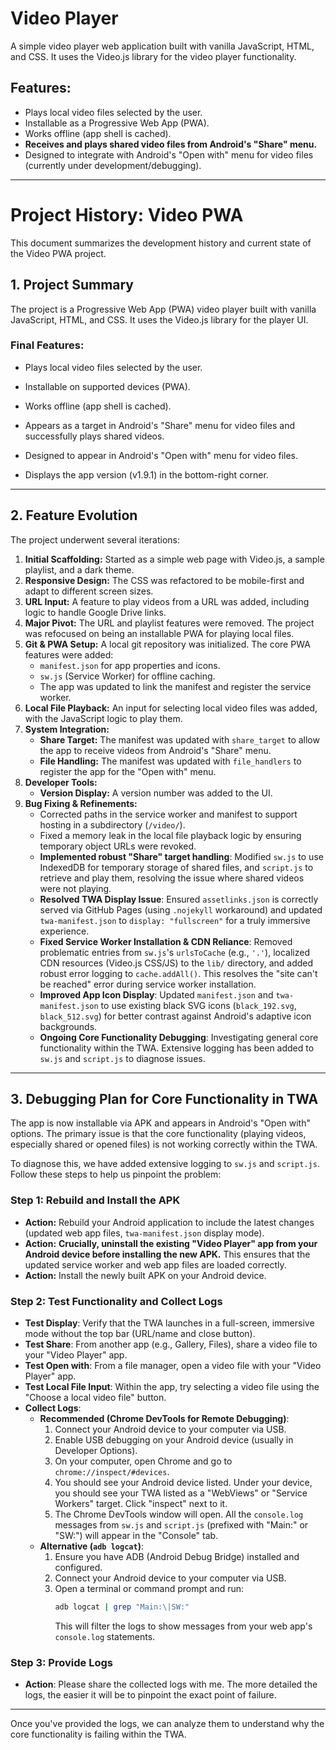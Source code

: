 # Video Player

A simple video player web application built with vanilla JavaScript, HTML, and CSS. It uses the Video.js library for the video player functionality.

## Features:
*   Plays local video files selected by the user.
*   Installable as a Progressive Web App (PWA).
*   Works offline (app shell is cached).
*   **Receives and plays shared video files from Android's "Share" menu.**
*   Designed to integrate with Android's "Open with" menu for video files (currently under development/debugging).

---

# Project History: Video PWA

This document summarizes the development history and current state of the Video PWA project.

## 1. Project Summary

The project is a Progressive Web App (PWA) video player built with vanilla JavaScript, HTML, and CSS. It uses the Video.js library for the player UI.

### Final Features:
- Plays local video files selected by the user.
- Installable on supported devices (PWA).
- Works offline (app shell is cached).
- Appears as a target in Android's "Share" menu for video files and successfully plays shared videos.
- Designed to appear in Android's "Open with" menu for video files.

- Displays the app version (v1.9.1) in the bottom-right corner.

---

## 2. Feature Evolution

The project underwent several iterations:

1.  **Initial Scaffolding:** Started as a simple web page with Video.js, a sample playlist, and a dark theme.
2.  **Responsive Design:** The CSS was refactored to be mobile-first and adapt to different screen sizes.
3.  **URL Input:** A feature to play videos from a URL was added, including logic to handle Google Drive links.
4.  **Major Pivot:** The URL and playlist features were removed. The project was refocused on being an installable PWA for playing local files.
5.  **Git & PWA Setup:** A local git repository was initialized. The core PWA features were added:
    *   `manifest.json` for app properties and icons.
    *   `sw.js` (Service Worker) for offline caching.
    *   The app was updated to link the manifest and register the service worker.
6.  **Local File Playback:** An input for selecting local video files was added, with the JavaScript logic to play them.
7.  **System Integration:**
    *   **Share Target:** The manifest was updated with `share_target` to allow the app to receive videos from Android's "Share" menu.
    *   **File Handling:** The manifest was updated with `file_handlers` to register the app for the "Open with" menu.
8.  **Developer Tools:**
    *   **Version Display:** A version number was added to the UI.
9.  **Bug Fixing & Refinements:**
    *   Corrected paths in the service worker and manifest to support hosting in a subdirectory (`/video/`).
    *   Fixed a memory leak in the local file playback logic by ensuring temporary object URLs were revoked.
    *   **Implemented robust "Share" target handling**: Modified `sw.js` to use IndexedDB for temporary storage of shared files, and `script.js` to retrieve and play them, resolving the issue where shared videos were not playing.
    *   **Resolved TWA Display Issue**: Ensured `assetlinks.json` is correctly served via GitHub Pages (using `.nojekyll` workaround) and updated `twa-manifest.json` to `display: "fullscreen"` for a truly immersive experience.
    *   **Fixed Service Worker Installation & CDN Reliance**: Removed problematic entries from `sw.js`'s `urlsToCache` (e.g., `'.'`), localized CDN resources (Video.js CSS/JS) to the `lib/` directory, and added robust error logging to `cache.addAll()`. This resolves the "site can't be reached" error during service worker installation.
    *   **Improved App Icon Display**: Updated `manifest.json` and `twa-manifest.json` to use existing black SVG icons (`black_192.svg`, `black_512.svg`) for better contrast against Android's adaptive icon backgrounds.
    *   **Ongoing Core Functionality Debugging**: Investigating general core functionality within the TWA. Extensive logging has been added to `sw.js` and `script.js` to diagnose issues.

---

## 3. Debugging Plan for Core Functionality in TWA

The app is now installable via APK and appears in Android's "Open with" options. The primary issue is that the core functionality (playing videos, especially shared or opened files) is not working correctly within the TWA.

To diagnose this, we have added extensive logging to `sw.js` and `script.js`. Follow these steps to help us pinpoint the problem:

### Step 1: Rebuild and Install the APK
*   **Action:** Rebuild your Android application to include the latest changes (updated web app files, `twa-manifest.json` display mode).
*   **Action:** **Crucially, uninstall the existing "Video Player" app from your Android device before installing the new APK.** This ensures that the updated service worker and web app files are loaded correctly.
*   **Action:** Install the newly built APK on your Android device.

### Step 2: Test Functionality and Collect Logs
*   **Test Display**: Verify that the TWA launches in a full-screen, immersive mode without the top bar (URL/name and close button).
*   **Test Share**: From another app (e.g., Gallery, Files), share a video file to your "Video Player" app.
*   **Test Open with**: From a file manager, open a video file with your "Video Player" app.
*   **Test Local File Input**: Within the app, try selecting a video file using the "Choose a local video file" button.
*   **Collect Logs**:
    *   **Recommended (Chrome DevTools for Remote Debugging)**:
        1.  Connect your Android device to your computer via USB.
        2.  Enable USB debugging on your Android device (usually in Developer Options).
        3.  On your computer, open Chrome and go to `chrome://inspect/#devices`.
        4.  You should see your Android device listed. Under your device, you should see your TWA listed as a "WebViews" or "Service Workers" target. Click "inspect" next to it.
        5.  The Chrome DevTools window will open. All the `console.log` messages from `sw.js` and `script.js` (prefixed with "Main:" or "SW:") will appear in the "Console" tab.
    *   **Alternative (`adb logcat`)**:
        1.  Ensure you have ADB (Android Debug Bridge) installed and configured.
        2.  Connect your Android device to your computer via USB.
        3.  Open a terminal or command prompt and run:
            ```bash
            adb logcat | grep "Main:\|SW:"
            ```
            This will filter the logs to show messages from your web app's `console.log` statements.

### Step 3: Provide Logs
*   **Action**: Please share the collected logs with me. The more detailed the logs, the easier it will be to pinpoint the exact point of failure.

---

Once you've provided the logs, we can analyze them to understand why the core functionality is failing within the TWA.
